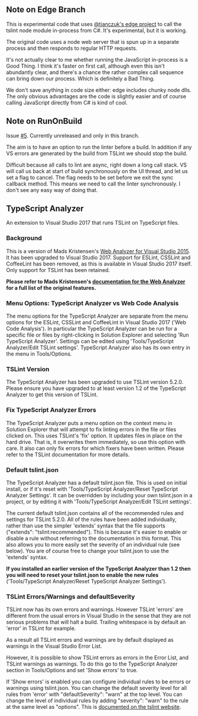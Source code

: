 ## Note on Edge Branch

This is experimental code that uses [@tjanczuk's edge project](https://github.com/tjanczuk/edge) to call the tslint node module in-process from C#.  It's experimental, but it is working.

The original code uses a node web server that is spun up in a separate process and then responds to regular HTTP requests.

It's not actually clear to me whether running the JavaScript in-process is a Good Thing.  I think it's faster on first call, although even this isn't abundantly clear, and there's a chance the rather complex call sequence can bring down our process.  Which is definitely a Bad Thing.

We don't save anything in code size either: edge includes chunky node dlls.  The only obvious advantages are the code is slightly easier and of course calling JavaScript directly from C# is kind of cool.

## Note on RunOnBuild

Issue [#5](https://github.com/rich-newman/typescript-analyzer/issues/5).  Currently unreleased and only in this branch.

The aim is to have an option to run the linter before a build.  In addition if any VS errors are generated by the build from TSLint we should stop the build.

Difficult because all calls to lint are async, right down a long call stack.  VS will call us back at start of build synchronously on the UI thread, and let us set a flag to cancel.  The flag needs to be set before we exit the sync callback method.  This means we need to call the linter synchronously.  I don't see any easy way of doing that.

## TypeScript Analyzer

An extension to Visual Studio 2017 that runs TSLint on TypeScript files.  

### Background

This is a version of Mads Kristensen's [Web Analyzer for Visual Studio 2015](https://visualstudiogallery.msdn.microsoft.com/6edc26d4-47d8-4987-82ee-7c820d79be1d).  It has been upgraded to Visual Studio 2017.  Support for ESLint, CSSLint and CoffeeLint has been removed, as this is available in Visual Studio 2017 itself.  Only support for TSLint has been retained.

**Please refer to Mads Kristensen's [documentation for the Web Analyzer](https://github.com/madskristensen/WebAnalyzer) for a full list of the original features.**

### Menu Options: TypeScript Analyzer vs Web Code Analysis

The menu options for the TypeScript Analyzer are separate from the menu options for the ESLint, CSSLint and CoffeeLint in Visual Studio 2017 ('Web Code Analysis').  In particular the TypeScript Analyzer can be run for a specific file or files by right-clicking in Solution Explorer and selecting 'Run TypeScript Analyzer'.  Settings can be edited using 'Tools/TypeScript Analyzer/Edit TSLint settings'.  TypeScript Analyzer also has its own entry in the menu in Tools/Options.

### TSLint Version

The TypeScript Analyzer has been upgraded to use TSLint version 5.2.0.  Please ensure you have upgraded to at least version 1.2 of the TypeScript Analyzer to get this version of TSLint.

### Fix TypeScript Analyzer Errors

The TypeScript Analyzer puts a menu option on the context menu in Solution Explorer that will attempt to fix linting errors in the file or files clicked on.  This uses TSLint's 'fix' option.  It updates files in place on the hard drive.  That is, it overwrites them immediately, so use this option with care.  It also can only fix errors for which fixers have been written.  Please refer to the TSLint documentation for more details.

### Default tslint.json

The TypeScript Analyzer has a default tslint.json file.  This is used on initial install, or if it's reset with 'Tools/TypeScript Analyzer/Reset TypeScript Analyzer Settings'.  It can be overridden by including your own tslint.json in a project, or by editing it with 'Tools/TypeScript Analyzer/Edit TSLint settings'.

The current default tslint.json contains all of the recommended rules and settings for TSLint 5.2.0.    All of the rules have been added individually, rather than use the simpler 'extends' syntax that the file supports ("extends": "tslint:recommended").  This is because it's easier to enable or disable a rule without referring to the documentation in this format.  This also allows you to more easily set the severity of an individual rule (see below).  You are of course free to change your tslint.json to use the 'extends' syntax.

**If you installed an earlier version of the TypeScript Analyzer than 1.2 then you will need to reset your tslint.json to enable the new rules** ('Tools/TypeScript Analyzer/Reset TypeScript Analyzer Settings').

### TSLint Errors/Warnings and defaultSeverity

TSLint now has its own errors and warnings.  However TSLint 'errors' are different from the usual errors in Visual Studio in the sense that they are not serious problems that will halt a build.  Trailing whitespace is by default an 'error' in TSLint for example.

As a result all TSLint errors and warnings are by default displayed as warnings in the Visual Studio Error List.

However, it is possible to show TSLint errors as errors in the Error List, and TSLint warnings as warnings.  To do this go to the TypeScript Analyzer section in Tools/Options and set 'Show errors' to true.

If 'Show errors' is enabled you can configure individual rules to be errors or warnings using tslint.json.  You can change the default severity level for all rules from 'error' with "defaultSeverity": "warn" at the top level.  You can change the level of individual rules by adding "severity": "warn" to the rule at the same level as "options".  This is [documented on the tslint website](https://palantir.github.io/tslint/usage/configuration/).